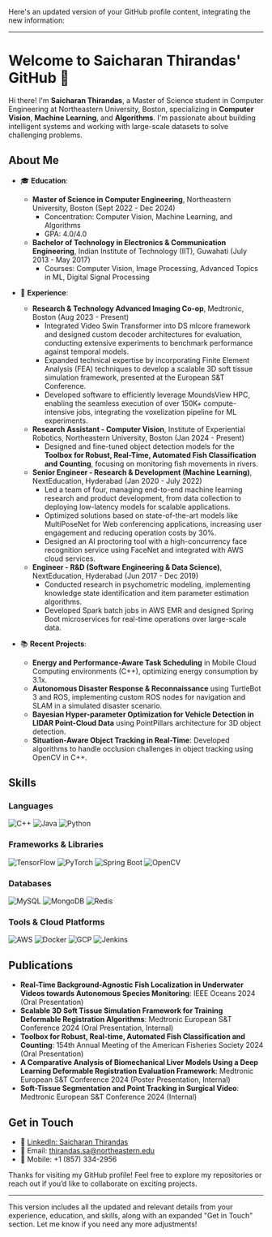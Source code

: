 Here's an updated version of your GitHub profile content, integrating the new information:

---

# Welcome to Saicharan Thirandas' GitHub 👋

Hi there! I'm **Saicharan Thirandas**, a Master of Science student in Computer Engineering at Northeastern University, Boston, specializing in **Computer Vision**, **Machine Learning**, and **Algorithms**. I'm passionate about building intelligent systems and working with large-scale datasets to solve challenging problems.

## About Me

- 🎓 **Education**: 
  - **Master of Science in Computer Engineering**, Northeastern University, Boston (Sept 2022 - Dec 2024)
    - Concentration: Computer Vision, Machine Learning, and Algorithms
    - GPA: 4.0/4.0
  - **Bachelor of Technology in Electronics & Communication Engineering**, Indian Institute of Technology (IIT), Guwahati (July 2013 - May 2017)
    - Courses: Computer Vision, Image Processing, Advanced Topics in ML, Digital Signal Processing

- 💼 **Experience**:
  - **Research & Technology Advanced Imaging Co-op**, Medtronic, Boston (Aug 2023 - Present)
    - Integrated Video Swin Transformer into DS mlcore framework and designed custom decoder architectures for evaluation, conducting extensive experiments to benchmark performance against temporal models.
    - Expanded technical expertise by incorporating Finite Element Analysis (FEA) techniques to develop a scalable 3D soft tissue simulation framework, presented at the European S&T Conference.
    - Developed software to efficiently leverage MoundsView HPC, enabling the seamless execution of over 150K+ compute-intensive jobs, integrating the voxelization pipeline for ML experiments.
  - **Research Assistant - Computer Vision**, Institute of Experiential Robotics, Northeastern University, Boston (Jan 2024 - Present)
    - Designed and fine-tuned object detection models for the **Toolbox for Robust, Real-Time, Automated Fish Classification and Counting**, focusing on monitoring fish movements in rivers.
  - **Senior Engineer - Research & Development (Machine Learning)**, NextEducation, Hyderabad (Jan 2020 - July 2022)
    - Led a team of four, managing end-to-end machine learning research and product development, from data collection to deploying low-latency models for scalable applications.
    - Optimized solutions based on state-of-the-art models like MultiPoseNet for Web conferencing applications, increasing user engagement and reducing operation costs by 30%.
    - Designed an AI proctoring tool with a high-concurrency face recognition service using FaceNet and integrated with AWS cloud services.
  - **Engineer - R&D (Software Engineering & Data Science)**, NextEducation, Hyderabad (Jun 2017 - Dec 2019)
    - Conducted research in psychometric modeling, implementing knowledge state identification and item parameter estimation algorithms.
    - Developed Spark batch jobs in AWS EMR and designed Spring Boot microservices for real-time operations over large-scale data.

- 📚 **Recent Projects**:
  - **Energy and Performance-Aware Task Scheduling** in Mobile Cloud Computing environments (C++), optimizing energy consumption by 3.1x.
  - **Autonomous Disaster Response & Reconnaissance** using TurtleBot 3 and ROS, implementing custom ROS nodes for navigation and SLAM in a simulated disaster scenario.
  - **Bayesian Hyper-parameter Optimization for Vehicle Detection in LIDAR Point-Cloud Data** using PointPillars architecture for 3D object detection.
  - **Situation-Aware Object Tracking in Real-Time**: Developed algorithms to handle occlusion challenges in object tracking using OpenCV in C++.

## Skills

### Languages
![C++](https://img.shields.io/badge/c%2B%2B-black?style=for-the-badge&logo=cplusplus)
![Java](https://img.shields.io/badge/Java-ED8B00?style=for-the-badge&logo=java&logoColor=white)
![Python](https://img.shields.io/badge/Python-3776AB?style=for-the-badge&logo=python&logoColor=white)

### Frameworks & Libraries
![TensorFlow](https://img.shields.io/badge/TensorFlow-FF6F00?style=for-the-badge&logo=tensorflow&logoColor=white)
![PyTorch](https://img.shields.io/badge/PyTorch-EE4C2C?style=for-the-badge&logo=pytorch&logoColor=white)
![Spring Boot](https://img.shields.io/badge/Spring%20Boot-6DB33F?style=for-the-badge&logo=spring-boot&logoColor=white)
![OpenCV](https://img.shields.io/badge/OpenCV-5C3EE8?style=for-the-badge&logo=opencv&logoColor=white)

### Databases
![MySQL](https://img.shields.io/badge/MySQL-4479A1?style=for-the-badge&logo=mysql&logoColor=white)
![MongoDB](https://img.shields.io/badge/MongoDB-4EA94B?style=for-the-badge&logo=mongodb&logoColor=white)
![Redis](https://img.shields.io/badge/Redis-DC382D?style=for-the-badge&logo=redis&logoColor=white)

### Tools & Cloud Platforms
![AWS](https://img.shields.io/badge/AWS-232F3E?style=for-the-badge&logo=amazon-aws&logoColor=white)
![Docker](https://img.shields.io/badge/Docker-2496ED?style=for-the-badge&logo=docker&logoColor=white)
![GCP](https://img.shields.io/badge/GCP-4285F4?style=for-the-badge&logo=google-cloud&logoColor=white)
![Jenkins](https://img.shields.io/badge/Jenkins-D24939?style=for-the-badge&logo=jenkins&logoColor=white)

## Publications
- **Real-Time Background-Agnostic Fish Localization in Underwater Videos towards Autonomous Species Monitoring**: IEEE Oceans 2024 (Oral Presentation)
- **Scalable 3D Soft Tissue Simulation Framework for Training Deformable Registration Algorithms**: Medtronic European S&T Conference 2024 (Oral Presentation, Internal)
- **Toolbox for Robust, Real-time, Automated Fish Classification and Counting**: 154th Annual Meeting of the American Fisheries Society 2024 (Oral Presentation)
- **A Comparative Analysis of Biomechanical Liver Models Using a Deep Learning Deformable Registration Evaluation Framework**: Medtronic European S&T Conference 2024 (Poster Presentation, Internal)
- **Soft-Tissue Segmentation and Point Tracking in Surgical Video**: Medtronic European S&T Conference 2024 (Internal)

## Get in Touch

- 💼 [LinkedIn: Saicharan Thirandas](https://www.linkedin.com/in/saicharanthirandas)
- 📧 Email: thirandas.sa@northeastern.edu
- 📱 Mobile: +1 (857) 334-2956

Thanks for visiting my GitHub profile! Feel free to explore my repositories or reach out if you’d like to collaborate on exciting projects.

---

This version includes all the updated and relevant details from your experience, education, and skills, along with an expanded "Get in Touch" section. Let me know if you need any more adjustments!
